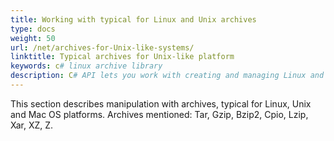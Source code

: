 ```yaml
---
title: Working with typical for Linux and Unix archives
type: docs
weight: 50
url: /net/archives-for-Unix-like-systems/
linktitle: Typical archives for Unix-like platform
keywords: c# linux archive library
description: C# API lets you work with creating and managing Linux and Unix archives in your applications without the need of any other 3rd party applications and provides various methods to perform operations on archives.
---
```


This section describes manipulation with archives, typical for Linux, Unix and Mac OS platforms.
Archives mentioned: Tar, Gzip, Bzip2, Cpio, Lzip, Xar, XZ, Z.